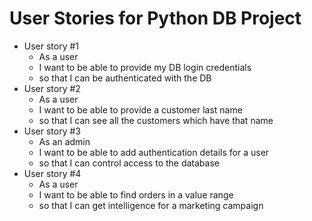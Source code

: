 # User Stories for Python DB Project

- User story #1
	- As a user
	- I want to be able to provide my DB login credentials
	- so that I can be authenticated with the DB
- User story #2
	- As a user
	- I want to be able to provide a customer last name
	- so that I can see all the customers which have that name 
- User story #3
	- As an admin
	- I want to be able to add authentication details for a user
	- so that I can control access to the database
- User story #4
	- As a user
	- I want to be able to find orders in a value range
	- so that I can get intelligence for a marketing campaign
